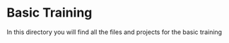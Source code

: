 # Basic Training

In this directory you will find all the files and projects for the basic training 